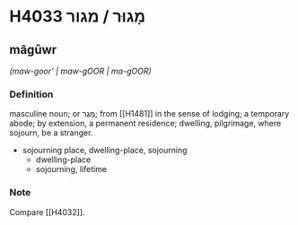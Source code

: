 # H4033 מָגוּר / מגור

## mâgûwr

_(maw-goor' | maw-ɡOOR | ma-ɡOOR)_

### Definition

masculine noun; or מָגֻר; from [[H1481]] in the sense of lodging; a temporary abode; by extension, a permanent residence; dwelling, pilgrimage, where sojourn, be a stranger.

- sojourning place, dwelling-place, sojourning
    - dwelling-place
    - sojourning, lifetime


### Note

Compare [[H4032]].

